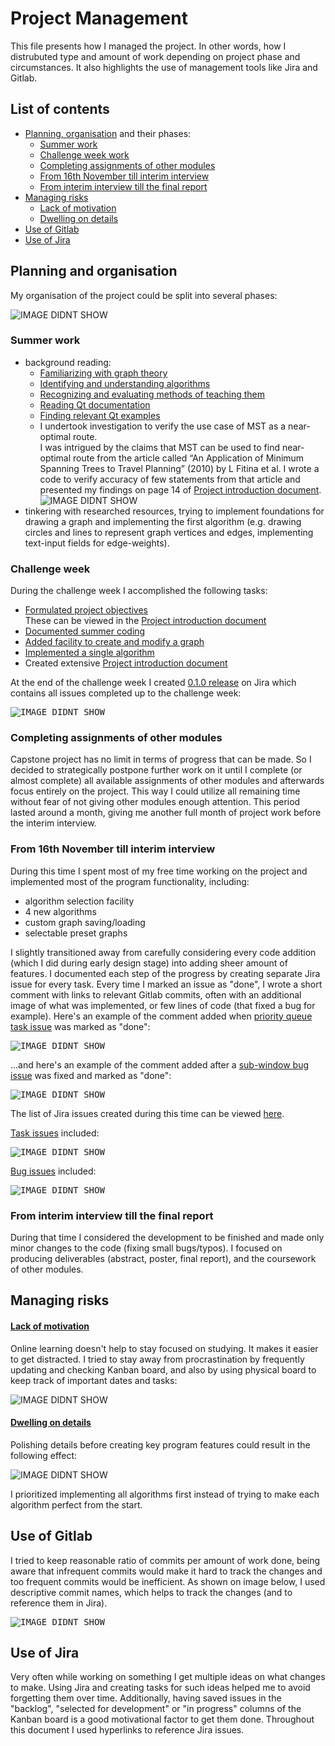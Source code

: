 # Project Management
This file presents how I managed the project. In other words, how I distrubuted type and amount of work depending on project phase and circumstances. It also highlights the use of management tools like Jira and Gitlab.  

## List of contents
* [Planning, organisation](#planning-and-organisation) and their phases:  
	* [Summer work](#summer-work)  
	* [Challenge week work](#challenge-week-work)  
	* [Completing assignments of other modules](#completing-assignments-of-other-modules)  
	* [From 16th November till interim interview](#from-16th-november-till-interim-interview)  
	* [From interim interview till the final report](#from-interim-interview-till-the-final-report)  
* [Managing risks](#managing-risks)  
    * [Lack of motivation](#lack-of-motivation)  
	* [Dwelling on details](#dwelling-on-details)  
* [Use of Gitlab](#use-of-gitlab)  
* [Use of Jira](#use-of-jira)  


## Planning and organisation
My organisation of the project could be split into several phases:  

![IMAGE DIDNT SHOW](https://raw.githubusercontent.com/michalmonday/files/master/ce301%20Capstone%20project/pics/mvp/cumulative_flow_report.png)  


### Summer work  
* background reading:
    * [Familiarizing with graph theory](https://cseejira.essex.ac.uk/browse/A301079-6)  
    * [Identifying and understanding algorithms](https://cseejira.essex.ac.uk/browse/A301079-2)  
    * [Recognizing and evaluating methods of teaching them](https://cseejira.essex.ac.uk/browse/A301079-3)  
	* [Reading Qt documentation](https://cseejira.essex.ac.uk/browse/A301079-4)  
	* [Finding relevant Qt examples](https://cseejira.essex.ac.uk/browse/A301079-5)  
	* I undertook investigation to verify the use case of MST as a near-optimal route.  
	I was intrigued by the claims that MST can be used to find near-optimal route from the article called “An Application of Minimum Spanning Trees to Travel Planning” (2010) by L Fitina et al. I wrote a code to verify accuracy of few statements from that article and presented my findings on page 14 of [Project introduction document](./docs/Project%20introduction.docx).  
	![IMAGE DIDNT SHOW](https://raw.githubusercontent.com/michalmonday/files/master/ce301%20Capstone%20project/pics/mvp/mst_use_case_investigation_results.png)  
* tinkering with researched resources, trying to implement foundations for drawing a graph and implementing the first algorithm (e.g. drawing circles and lines to represent graph vertices and edges, implementing text-input fields for edge-weights).  


### Challenge week 
During the challenge week I accomplished the following tasks:  
* [Formulated project objectives](https://cseejira.essex.ac.uk/browse/A301079-7)  
	These can be viewed in the [Project introduction document](./docs/Project%20introduction.docx)  
* [Documented summer coding](https://cseejira.essex.ac.uk/browse/A301079-12)  
* [Added facility to create and modify a graph](https://cseejira.essex.ac.uk/browse/A301079-10)  
* [Implemented a single algorithm](https://cseejira.essex.ac.uk/browse/A301079-11)  
* Created extensive [Project introduction document](./docs/Project%20introduction.docx)  

At the end of the challenge week I created [0.1.0 release](https://cseejira.essex.ac.uk/projects/A301079/versions/14120) on Jira which contains all issues completed up to the challenge week:  

<kbd><img src="https://raw.githubusercontent.com/michalmonday/files/master/ce301%20Capstone%20project/pics/mvp/challenge_week_issues.png" alt="IMAGE DIDNT SHOW"></kbd>  


### Completing assignments of other modules
Capstone project has no limit in terms of progress that can be made. So I decided to strategically postpone further work on it until I complete (or almost complete) all available assignments of other modules and afterwards focus entirely on the project. This way I could utilize all remaining time without fear of not giving other modules enough attention. This period lasted around a month, giving me another full month of project work before the interim interview.  
 
 
### From 16th November till interim interview
During this time I spent most of my free time working on the project and implemented most of the program functionality, including:  
* algorithm selection facility  
* 4 new algorithms  
* custom graph saving/loading  
* selectable preset graphs  

 I slightly transitioned away from carefully considering every code addition (which I did during early design stage) into adding sheer amount of features. I documented each step of the progress by creating separate Jira issue for every task. Every time I marked an issue as "done", I wrote a short comment with links to relevant Gitlab commits, often with an additional image of what was implemented, or few lines of code (that fixed a bug for example). Here's an example of the comment added when [priority queue task issue](https://cseejira.essex.ac.uk/browse/A301079-75) was marked as "done":  

<kbd><img src="https://raw.githubusercontent.com/michalmonday/files/master/ce301%20Capstone%20project/pics/mvp/jira_issue_done_comment_pic_example.png" alt="IMAGE DIDNT SHOW"></kbd>  

...and here's an example of the comment added after a [sub-window bug issue](https://cseejira.essex.ac.uk/browse/A301079-80) was fixed and marked as "done":  

<kbd><img src="https://raw.githubusercontent.com/michalmonday/files/master/ce301%20Capstone%20project/pics/mvp/jira_issue_done_comment_pic_example_2.png" alt="IMAGE DIDNT SHOW"></kbd>  

The list of Jira issues created during this time can be viewed [here](https://cseejira.essex.ac.uk/browse/A301079-91?jql=project%20%3D%20A301079%20AND%20status%20%3D%20Done%20AND%20created%20%3E%3D%202020-11-16%20AND%20created%20%3C%3D%202020-12-18).  

[Task issues](https://cseejira.essex.ac.uk/browse/A301079-52?jql=project%20%3D%20A301079%20AND%20issuetype%20%3D%20Task%20AND%20status%20%3D%20Done%20AND%20created%20%3E%3D%202020-11-16%20AND%20created%20%3C%3D%202020-12-18) included:  

<kbd><img src="https://raw.githubusercontent.com/michalmonday/files/master/ce301%20Capstone%20project/pics/mvp/task_issues.png" alt="IMAGE DIDNT SHOW"></kbd>  

[Bug issues](https://cseejira.essex.ac.uk/browse/A301079-91?jql=project%20%3D%20A301079%20AND%20issuetype%20%3D%20Bug%20AND%20status%20%3D%20Done%20AND%20created%20%3E%3D%202020-11-16%20AND%20created%20%3C%3D%202020-12-18) included:  

<kbd><img src="https://raw.githubusercontent.com/michalmonday/files/master/ce301%20Capstone%20project/pics/mvp/bug_issues.png" alt="IMAGE DIDNT SHOW"></kbd>  


### From interim interview till the final report
During that time I considered the development to be finished and made only minor changes to the code (fixing small bugs/typos). I focused on producing deliverables (abstract, poster, final report), and the coursework of other modules.  


## Managing risks

#### [Lack of motivation](https://cseejira.essex.ac.uk/browse/A301079-9)  
Online learning doesn't help to stay focused on studying. It makes it easier to get distracted. I tried to stay away from procrastination by frequently updating and checking Kanban board, and also by using physical board to keep track of important dates and tasks:   

![IMAGE DIDNT SHOW](https://raw.githubusercontent.com/michalmonday/files/master/ce301%20Capstone%20project/pics/mvp/board_.png)  

#### [Dwelling on details](https://cseejira.essex.ac.uk/browse/A301079-41)  
Polishing details before creating key program features could result in the following effect:  

![IMAGE DIDNT SHOW](https://raw.githubusercontent.com/michalmonday/files/master/ce301%20Capstone%20project/pics/mvp/risk_horse.png)  

I prioritized implementing all algorithms first instead of trying to make each algorithm perfect from the start.  

## Use of Gitlab 
I tried to keep reasonable ratio of commits per amount of work done, being aware that infrequent commits would make it hard to track the changes and too frequent commits would be inefficient. As shown on image below, I used descriptive commit names, which helps to track the changes (and to reference them in Jira).  

<kbd><img src="https://raw.githubusercontent.com/michalmonday/files/master/ce301%20Capstone%20project/pics/mvp/gitlab_commits.png" alt="IMAGE DIDNT SHOW"></kbd>  

## Use of Jira
Very often while working on something I get multiple ideas on what changes to make. Using Jira and creating tasks for such ideas helped me to avoid forgetting them over time. Additionally, having saved issues in the "backlog", "selected for development" or "in progress" columns of the Kanban board is a good motivational factor to get them done. Throughout this document I used hyperlinks to reference Jira issues. 












